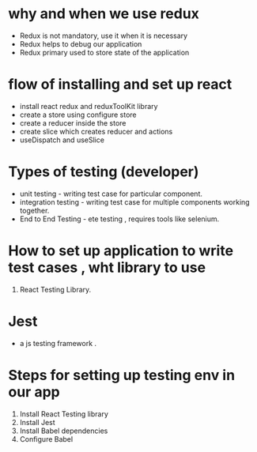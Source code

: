 # why and when we use redux

- Redux is not mandatory, use it when it is necessary
- Redux helps to debug our application
- Redux primary used to store state of the application

# flow of installing and set up react

- install react redux and reduxToolKit library
- create a store using configure store
- create a reducer inside the store
- create slice which creates reducer and actions
- useDispatch and useSlice

# Types of testing (developer)

- unit testing - writing test case for particular component.
- integration testing - writing test case for multiple components working together.
- End to End Testing - ete testing , requires tools like selenium.

# How to set up application to write test cases , wht library to use

1. React Testing Library.

# Jest

- a js testing framework .

# Steps for setting up testing env in our app

1. Install React Testing library
2. Install Jest
3. Install Babel dependencies
4. Configure Babel
